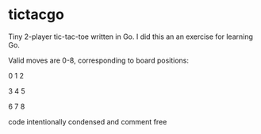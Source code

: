 tictacgo
========

Tiny 2-player tic-tac-toe written in Go. I did this an an exercise for learning Go.

Valid moves are 0-8, corresponding to board positions:

0 1 2

3 4 5

6 7 8

code intentionally condensed and comment free
